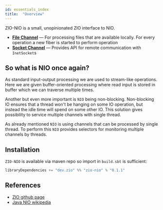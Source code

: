 ```yaml
---
id: essentials_index
title:  "Overview"
---
```


ZIO-NIO is a small, unopinionated ZIO interface to NIO. 

 - **[File Channel](files.md)** — For processing files that are available locally. For every operation a new fiber is started to perform operation
 - **[Socket Channel](sockets.md)** — Provides API for remote communication with `InetSocket`s 
 
## So what is NIO once again? 

As standard input-output processing we are used to stream-like operations. 
Here we are given buffer-oriented processing where read input is stored in buffer which we can traverse multiple times.

Another but even more important is `NIO` being non-blocking.
Non-blocking IO ensures that a thread won't be hanging on some IO operation, but instead the idle time will spend on some other IO.
This solution gives possibility to service multiple channels with single thread. 

As already mentioned `NIO` is using channels that can be processed by single thread. To perform this `NIO` provides 
selectors for monitoring multiple channels by threads.

## Installation

`ZIO-NIO` is available via maven repo so import in `build.sbt` is sufficient:

```scala
libraryDependencies += "dev.zio" %% "zio-nio" % "0.1.1"
```

## References

 - [ZIO github page](http://github.com/zio/zio)
 - [Java NIO wikipedia](https://en.wikipedia.org/wiki/Non-blocking_I/O_(Java))
